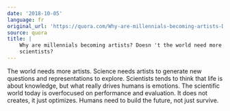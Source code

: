 ```yaml
---
date: '2018-10-05'
language: fr
original_url: 'https://quora.com/Why-are-millennials-becoming-artists-Doesnt-the-world-need-more-scientists/answer/Clément-Renaud'
source: quora
title: |
    Why are millennials becoming artists? Doesn 't the world need more
    scientists?
---
```


The world needs more artists. Science needs artists to generate new
questions and representations to explore. Scientists tends to think that
life is about knowledge, but what really drives humans is emotions. The
scientific world today is overfocused on performance and evaluation. It
does not creates, it just optimizes. Humans need to build the future,
not just survive.
